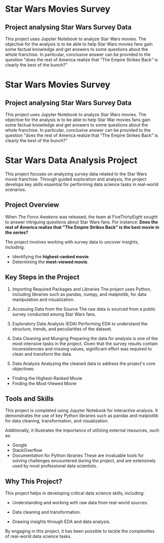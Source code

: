 # Star Wars Movies Survey
## Project analysing Star Wars Survey Data 
This project uses Jupyter Notebook to analyze Star Wars movies.
The objective for the analysis is to be able to help Star Wars movies fans gain some factual knowledge and get answers to some questions about the whole franchise.
In particular, conclusive answer can be provided to the question "does the rest of America realize that “The Empire Strikes Back” is clearly the best of the bunch?"

# Star Wars Movies Survey
## Project analysing Star Wars Survey Data 
This project uses Jupyter Notebook to analyze Star Wars movies.
The objective for the analysis is to be able to help Star War movies fans gain some factual knowledge and get answers to some questions about the whole franchise.
In particular, conclusive answer can be provided to the question "does the rest of America realize that “The Empire Strikes Back” is clearly the best of the bunch?"


# Star Wars Data Analysis Project
This project focuses on analyzing survey data related to the Star Wars movie franchise. Through guided exploration and analysis, the project develops key skills essential for performing data science tasks in real-world scenarios.

## Project Overview
When *The Force Awakens* was released, the team at FiveThirtyEight sought to answer intriguing questions about Star Wars fans. For instance:
**Does the rest of America realize that "The Empire Strikes Back" is the best movie in the series?**

The project involves working with survey data to uncover insights, including:

+ Identifying the **highest-ranked movie**.
+ Determining the **most-viewed movie**.


## Key Steps in the Project
1. Importing Required Packages and Libraries
The project uses Python, including libraries such as pandas, numpy, and matplotlib, for data manipulation and visualization.

2. Accessing Data from the Source
The raw data is sourced from a public survey conducted among Star Wars fans.

3. Exploratory Data Analysis (EDA)
Performing EDA to understand the structure, trends, and peculiarities of the dataset.

4. Data Cleaning and Munging
Preparing the data for analysis is one of the most intensive tasks in the project. Given that the survey results contain inconsistencies and missing values, significant effort was required to clean and transform the data.

5. Data Analysis
Analyzing the cleaned data to address the project's core objectives:

+ Finding the Highest-Ranked Movie
+ Finding the Most-Viewed Movie


## Tools and Skills
This project is completed using Jupyter Notebook for interactive analysis. It demonstrates the use of key Python libraries such as pandas and matplotlib for data cleaning, transformation, and visualization.

Additionally, it illustrates the importance of utilizing external resources, such as:

+ Google
+ StackOverflow
+ Documentation for Python libraries
These are invaluable tools for solving challenges encountered during the project, and are extensively used by most professional data scientists.

## Why This Project?
This project helps in developing critical data science skills, including:

+ Understanding and working with raw data from real-world sources.

+ Data cleaning and transformation.

+ Drawing insights through EDA and data analysis.

By engaging in this project, it has been possible to tackle the complexities of real-world data science tasks.

